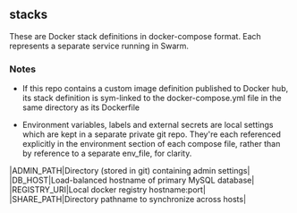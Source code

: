 ## stacks

These are Docker stack definitions in docker-compose format. Each
represents a separate service running in Swarm.

### Notes

* If this repo contains a custom image definition published to Docker
  hub, its stack definition is sym-linked to the docker-compose.yml
  file in the same directory as its Dockerfile

* Environment variables, labels and external secrets are local
  settings which are kept in a separate private git repo. They're each
  referenced explicitly in the environment section of each compose
  file, rather than by reference to a separate env_file, for
  clarity.

|ADMIN_PATH|Directory (stored in git) containing admin settings|
|DB_HOST|Load-balanced hostname of primary MySQL database|
|REGISTRY_URI|Local docker registry hostname:port|
|SHARE_PATH|Directory pathname to synchronize across hosts|
